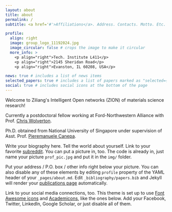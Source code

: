 ```yaml
---
layout: about
title: about
permalink: /
subtitle: <a href='#'>Affiliations</a>. Address. Contacts. Motto. Etc.

profile:
  align: right
  image: group_logo_11192024.jpg
  image_circular: false # crops the image to make it circular
  more_info: >
    <p align="right">Tech. Institute L411</p>
    <p align="right">2145 Sheridan Road</p>
    <p align="right">Evanston, IL 60208, USA</p>

news: true # includes a list of news items
selected_papers: true # includes a list of papers marked as "selected={true}"
social: true # includes social icons at the bottom of the page
---
```

Welcome to Ziliang's Intelligent Open networks (ZION) of materials science research!

Currently a postdoctoral fellow working at Ford-Northwestern Alliance with Prof. [Chris Wolverton](https://sites.google.com/site/wolvertonresearchgroup/). 

Ph.D. obtained from National University of Singapore under supervision of Asst. Prof. <a href="https://caneparesearch.org" target="_blank">Pieremanuele Canepa</a>. 

Write your biography here. Tell the world about yourself. Link to your favorite [subreddit](http://reddit.com). You can put a picture in, too. The code is already in, just name your picture `prof_pic.jpg` and put it in the `img/` folder.

Put your address / P.O. box / other info right below your picture. You can also disable any of these elements by editing `profile` property of the YAML header of your `_pages/about.md`. Edit `_bibliography/papers.bib` and Jekyll will render your [publications page](/al-folio/publications/) automatically.

Link to your social media connections, too. This theme is set up to use [Font Awesome icons](https://fontawesome.com/) and [Academicons](https://jpswalsh.github.io/academicons/), like the ones below. Add your Facebook, Twitter, LinkedIn, Google Scholar, or just disable all of them.
